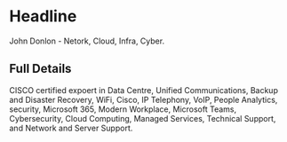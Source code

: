 # Headline

John Donlon - Netork, Cloud, Infra, Cyber.

## Full Details

CISCO certified expoert in Data Centre, Unified Communications, Backup and Disaster Recovery, WiFi, Cisco, IP Telephony, VoIP, People Analytics, security, Microsoft 365, Modern Workplace, Microsoft Teams, Cybersecurity, Cloud Computing, Managed Services, Technical Support, and Network and Server Support.